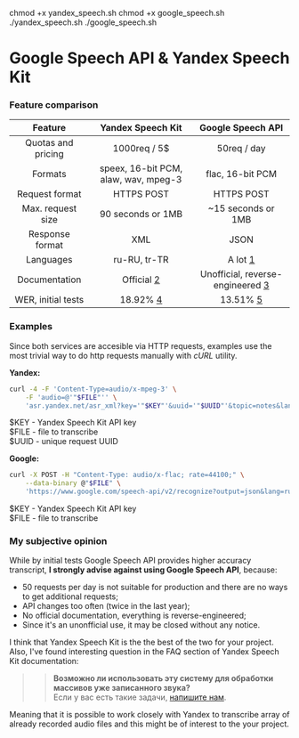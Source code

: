 chmod +x yandex_speech.sh
chmod +x google_speech.sh
./yandex_speech.sh
./google_speech.sh


# Google Speech API & Yandex Speech Kit

### Feature comparison

|Feature|Yandex Speech Kit|Google Speech API|
|:-:|:-:|:-:|
|Quotas and pricing|1000req / 5$|50req / day|
|Formats|speex, 16-bit PCM, alaw, wav, mpeg-3|flac, 16-bit PCM|
|Request format|HTTPS POST|HTTPS POST|
|Max. request size|90 seconds or 1MB|~15 seconds or 1MB|
|Response format|XML|JSON|
|Languages|ru-RU, tr-TR|A lot [1]|
|Documentation|Official [2]|Unofficial, reverse-engineered [3]|
|WER, initial tests|18.92% [4] |13.51% [5]|

### Examples

Since both services are accesible via HTTP requests, examples use the most trivial way to do http requests manually with *cURL* utility.

**Yandex:**
```sh
curl -4 -F 'Content-Type=audio/x-mpeg-3' \
    -F 'audio=@'"$FILE"'' \
    'asr.yandex.net/asr_xml?key='"$KEY"'&uuid='"$UUID"'&topic=notes&lang=ru-RU'
```
$KEY - Yandex Speech Kit API key  
$FILE - file to transcribe  
$UUID - unique request UUID

**Google:**
```sh
curl -X POST -H "Content-Type: audio/x-flac; rate=44100;" \
    --data-binary @"$FILE" \
    'https://www.google.com/speech-api/v2/recognize?output=json&lang=ru-ru&key='"$KEY"''
```
$KEY - Yandex Speech Kit API key  
$FILE - file to transcribe 

### My subjective opinion

While by initial tests Google Speech API provides higher accuracy transcript, **I strongly advise against using Google Speech API**, because:
- 50 requests per day is not suitable for production and there are no ways to get additional requests;
- API changes too often (twice in the last year);
- No official documentation, everything is reverse-engineered;
- Since it's an unonfficial use, it may be closed without any notice.

I think that Yandex Speech Kit  is the the best of the two for your project.  
Also, I've found interesting question in the FAQ section of Yandex Speech Kit documentation: 
>>**Возможно ли использовать эту систему для обработки массивов уже записанного звука?**  
Если у вас есть такие задачи, [напишите нам](http://feedback2.yandex.ru/cloud-api/).

Meaning that it is possible to work closely with Yandex to transcribe array of already recorded audio files and this might be of interest to the your project.


[1]:http://stackoverflow.com/questions/14257598/what-are-language-codes-for-voice-recognition-languages-in-chromes-implementati/14302134#14302134
[2]:https://tech.yandex.ru/speechkit/cloud/doc/dg/concepts/speechkit-dg-recogn-docpage/
[3]:https://github.com/gillesdemey/google-speech-v2
[4]:https://github.com/the-lay/speech-test/blob/master/wer_testing/yandex_result.txt
[5]:https://github.com/the-lay/speech-test/blob/master/wer_testing/google_result.txt
